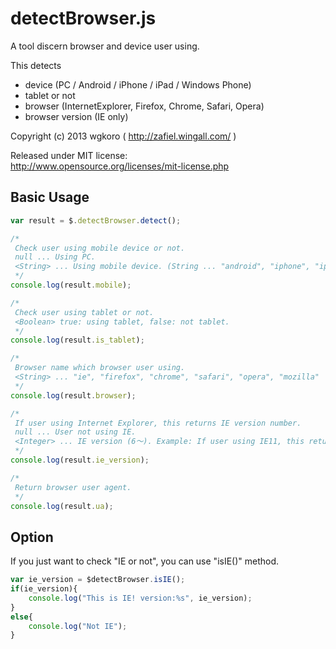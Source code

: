 detectBrowser.js
===================

A tool discern browser and device user using.  

This detects  
- device (PC / Android / iPhone / iPad / Windows Phone)
- tablet or not
- browser (InternetExplorer, Firefox, Chrome, Safari, Opera)
- browser version (IE only)

Copyright (c) 2013 wgkoro ( http://zafiel.wingall.com/ )

Released under MIT license:  
http://www.opensource.org/licenses/mit-license.php

## Basic Usage

```javascript
var result = $.detectBrowser.detect();

/*
 Check user using mobile device or not.
 null ... Using PC.
 <String> ... Using mobile device. (String ... "android", "iphone", "ipad", "windows phone")
 */
console.log(result.mobile);

/*
 Check user using tablet or not.
 <Boolean> true: using tablet, false: not tablet.
 */
console.log(result.is_tablet);

/*
 Browser name which browser user using.
 <String> ... "ie", "firefox", "chrome", "safari", "opera", "mozilla"
 */
console.log(result.browser);

/*
 If user using Internet Explorer, this returns IE version number.
 null ... User not using IE.
 <Integer> ... IE version (6〜). Example: If user using IE11, this returns 11.
 */
console.log(result.ie_version);

/*
 Return browser user agent.
 */
console.log(result.ua);
```

## Option

If you just want to check "IE or not", you can use "isIE()" method.

```javascript
var ie_version = $detectBrowser.isIE();
if(ie_version){
	console.log("This is IE! version:%s", ie_version);
}
else{
	console.log("Not IE");
}
```
